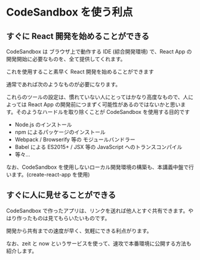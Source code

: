 # CodeSandbox を使う利点

## すぐに React 開発を始めることができる

CodeSandbox は ブラウザ上で動作する IDE \(綜合開発環境\) で、React App の開発開始に必要なものを、全て提供してくれます。

これを使用すること素早く React 開発を始めることができます

通常であれば次のようなものが必要になります。

これらのツールの設定は、慣れていない人にとってはかなり高度なもので、人によっては React App の開発前につまずく可能性があるのではないかと思います。そのようなハードルを取り除くことが CodeSandbox を使用する目的です

* Node.js のインストール
* npm によるパッケージのインストール
* Webpack / Browserify 等の モジュールバンドラー
* Babel による ES2015+ / JSX 等の JavaScript へのトランスコンパイル
* 等々...

なお、CodeSandbox を使用しないローカル開発環境の構築も、本講義中盤で行います。\(create-react-app を使用\)

## すぐに人に見せることができる

CodeSandbox で作ったアプリは、リンクを送れば他人とすぐ共有できます。やはり作ったものは見てもらいたいものです。

開発から共有までの速度が早く、気軽にできる利点がります。

なお、zeit と now というサービスを使って、速攻で本番環境に公開する方法も紹介します。



